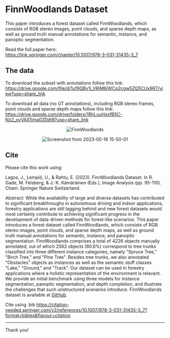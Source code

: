# FinnWoodlands Dataset
 This paper introduces a forest dataset called FinnWoodlands, which consists of RGB stereo images, point clouds, and sparse depth maps, as well as ground truth manual annotations for semantic, instance, and panoptic segmentation.
 
 Read the full paper here:\
https://link.springer.com/chapter/10.1007/978-3-031-31435-3_7
 
 ## The data
 To download the subset with annotations follow this link:\
https://drive.google.com/file/d/1uf9QBv1j_VRjM6jWCp2cgw5ZQ5CUx9R7/view?usp=share_link


To download all data (no GT annotations), including RGB stereo frames, point clouds and sparse depth maps  follow this link:\
https://drive.google.com/drive/folders/1RhLxuHoxfB5C-Nz2_oyVAX1ima02Ddt8?usp=share_link
 

<div align="center">

![FinnWoodlands](https://user-images.githubusercontent.com/61198473/232905453-406ef941-c030-4d80-b2f0-e9daf569e5f3.png)

![Screenshot from 2023-05-16 15-50-01](https://github.com/juanb09111/FinnForest/assets/61198473/f17d4cc7-0e73-491a-836a-0e82f93ee19d)

</div>


## Cite
Please cite this work using:

Lagos, J., Lempiö, U., & Rahtu, E. (2023). FinnWoodlands Dataset. In R. Gade, M. Felsberg, & J.-K. Kämäräinen (Eds.), Image Analysis (pp. 95-110). Cham: Springer Nature Switzerland.

Abstract:
While the availability of large and diverse datasets has contributed to significant breakthroughs in autonomous driving and indoor applications, forestry applications are still lagging behind and new forest datasets would most certainly contribute to achieving significant progress in the development of data-driven methods for forest-like scenarios. This paper introduces a forest dataset called FinnWoodlands, which consists of RGB stereo images, point clouds, and sparse depth maps, as well as ground truth manual annotations for semantic, instance, and panoptic segmentation. FinnWoodlands comprises a total of 4226 objects manually annotated, out of which 2562 objects (60.6%) correspond to tree trunks classified into three different instance categories, namely "Spruce Tree," "Birch Tree," and "Pine Tree". Besides tree trunks, we also annotated "Obstacles" objects as instances as well as the semantic stuff classes "Lake," "Ground," and "Track". Our dataset can be used in forestry applications where a holistic representation of the environment is relevant. We provide an initial benchmark using three models for instance segmentation, panoptic segmentation, and depth completion, and illustrate the challenges that such unstructured scenarios introduce. FinnWoodlands dataset is available at [GitHub](https://github.com/juanb09111/FinnForest.git).

Cite using .bib
https://citation-needed.springer.com/v2/references/10.1007/978-3-031-31435-3_7?format=bibtex&flavour=citation

___

Thank you!
